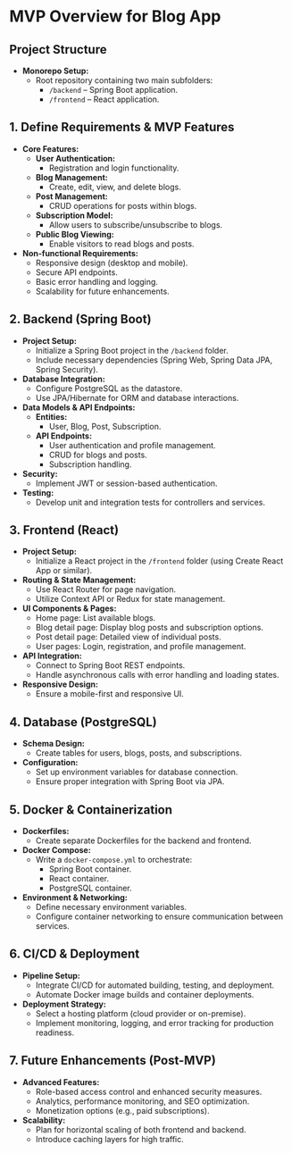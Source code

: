 # MVP Overview for Blog App

## Project Structure
- **Monorepo Setup:**  
  - Root repository containing two main subfolders:
    - `/backend` – Spring Boot application.
    - `/frontend` – React application.

## 1. Define Requirements & MVP Features
- **Core Features:**
  - **User Authentication:**  
    - Registration and login functionality.
  - **Blog Management:**  
    - Create, edit, view, and delete blogs.
  - **Post Management:**  
    - CRUD operations for posts within blogs.
  - **Subscription Model:**  
    - Allow users to subscribe/unsubscribe to blogs.
  - **Public Blog Viewing:**  
    - Enable visitors to read blogs and posts.
- **Non-functional Requirements:**
  - Responsive design (desktop and mobile).
  - Secure API endpoints.
  - Basic error handling and logging.
  - Scalability for future enhancements.

## 2. Backend (Spring Boot)
- **Project Setup:**
  - Initialize a Spring Boot project in the `/backend` folder.
  - Include necessary dependencies (Spring Web, Spring Data JPA, Spring Security).
- **Database Integration:**
  - Configure PostgreSQL as the datastore.
  - Use JPA/Hibernate for ORM and database interactions.
- **Data Models & API Endpoints:**
  - **Entities:**  
    - User, Blog, Post, Subscription.
  - **API Endpoints:**  
    - User authentication and profile management.
    - CRUD for blogs and posts.
    - Subscription handling.
- **Security:**
  - Implement JWT or session-based authentication.
- **Testing:**
  - Develop unit and integration tests for controllers and services.

## 3. Frontend (React)
- **Project Setup:**
  - Initialize a React project in the `/frontend` folder (using Create React App or similar).
- **Routing & State Management:**
  - Use React Router for page navigation.
  - Utilize Context API or Redux for state management.
- **UI Components & Pages:**
  - Home page: List available blogs.
  - Blog detail page: Display blog posts and subscription options.
  - Post detail page: Detailed view of individual posts.
  - User pages: Login, registration, and profile management.
- **API Integration:**
  - Connect to Spring Boot REST endpoints.
  - Handle asynchronous calls with error handling and loading states.
- **Responsive Design:**
  - Ensure a mobile-first and responsive UI.

## 4. Database (PostgreSQL)
- **Schema Design:**
  - Create tables for users, blogs, posts, and subscriptions.
- **Configuration:**
  - Set up environment variables for database connection.
  - Ensure proper integration with Spring Boot via JPA.

## 5. Docker & Containerization
- **Dockerfiles:**
  - Create separate Dockerfiles for the backend and frontend.
- **Docker Compose:**
  - Write a `docker-compose.yml` to orchestrate:
    - Spring Boot container.
    - React container.
    - PostgreSQL container.
- **Environment & Networking:**
  - Define necessary environment variables.
  - Configure container networking to ensure communication between services.

## 6. CI/CD & Deployment
- **Pipeline Setup:**
  - Integrate CI/CD for automated building, testing, and deployment.
  - Automate Docker image builds and container deployments.
- **Deployment Strategy:**
  - Select a hosting platform (cloud provider or on-premise).
  - Implement monitoring, logging, and error tracking for production readiness.

## 7. Future Enhancements (Post-MVP)
- **Advanced Features:**
  - Role-based access control and enhanced security measures.
  - Analytics, performance monitoring, and SEO optimization.
  - Monetization options (e.g., paid subscriptions).
- **Scalability:**
  - Plan for horizontal scaling of both frontend and backend.
  - Introduce caching layers for high traffic.

